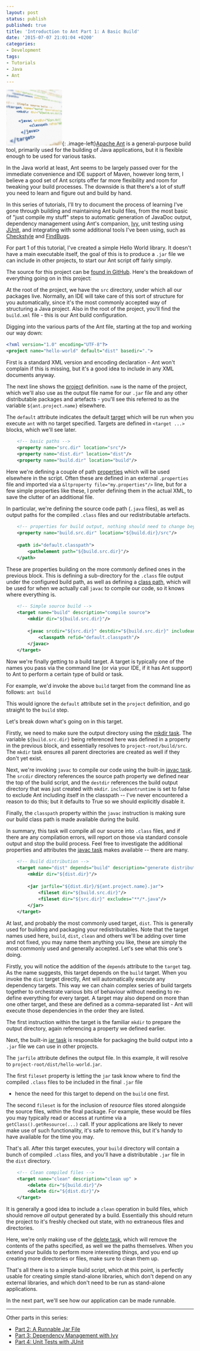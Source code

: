 ```yaml
---
layout: post
status: publish
published: true
title: 'Introduction to Ant Part 1: A Basic Build'
date: '2015-07-07 21:01:04 +0200'
categories:
- Development
tags:
- Tutorials
- Java
- Ant
---
```


![](/assets/posts/2015-07-07-ant.png){: .image-left}[Apache Ant](https://ant.apache.org/) is a
general-purpose build tool, primarily used for the building of Java
applications, but it is flexible enough to be used for various tasks.

In the Java world at least, Ant seems to be largely passed over for the
immediate convenience and IDE support of Maven, however long term, I
believe a good set of Ant scripts offer far more flexibility and room
for tweaking your build processes. The downside is that there's a lot of
stuff you need to learn and figure out and build by hand.

In this series of tutorials, I'll try to document the process of
learning I've gone through building and maintaining Ant build files,
from the most basic of "just compile my stuff" steps to automatic
generation of JavaDoc output, dependency management using Ant's
companion, [Ivy](https://ant.apache.org/ivy/), unit testing using
[JUnit](http://junit.org/), and integrating with some additional tools
I've been using, such as
[Checkstyle](http://checkstyle.sourceforge.net/) and
[FindBugs](http://findbugs.sourceforge.net/).

For part 1 of this tutorial, I've created a simple Hello World library.
It doesn't have a main executable itself, the goal of this is to produce
a `.jar` file we can include in other projects, to start our Ant script
off fairly simply.

The source for this project can be [found in
GitHub](https://github.com/shrimpza/ant-tutorial/tree/master/part01).
Here's the breakdown of everything going on in this project:

<!--more-->

At the root of the project, we have the `src` directory, under which all
our packages live. Normally, an IDE will take care of this sort of
structure for you automatically, since it's the most commonly accepted
way of structuring a Java project. Also in the root of the project,
you'll find the `build.xml` file - this is our Ant build configuration.

Digging into the various parts of the Ant file, starting at the top and
working our way down:

```xml
<?xml version="1.0" encoding="UTF-8"?>
<project name="hello-world" default="dist" basedir=".">
```

First is a standard XML version and encoding declaration - Ant won't
complain if this is missing, but it's a good idea to include in any XML
documents anyway.

The next line shows the
[project](https://ant.apache.org/manual/using.html#projects) definition.
`name` is the name of the project, which we'll also use as the output
file name for our `.jar` file and any other distributable packages and
artefacts - you'll see this referred to as the variable
`${ant.project.name}` elsewhere.

The `default` attribute indicates the default
[target](https://ant.apache.org/manual/targets.html#targets) which will
be run when you execute `ant` with no target specified. Targets are
defined in `<target ...>` blocks, which we'll see later.

```xml
    <!-- basic paths -->
    <property name="src.dir" location="src"/>
    <property name="dist.dir" location="dist"/>
    <property name="build.dir" location="build"/>
```

Here we're defining a couple of path
[properties](https://ant.apache.org/manual/Tasks/property.html) which
will be used elsewhere in the script. Often these are defined in an
external `.properties` file and imported via a
`&ltproperty file="my.properties"/>` line, but for a few simple
properties like these, I prefer defining them in the actual XML, to save
the clutter of an additional file.

In particular, we're defining the source code path (`.java` files), as
well as output paths for the compiled `.class` files and our
redistributable artefacts.

```xml
    <!-- properties for build output, nothing should need to change beyond this point -->
    <property name="build.src.dir" location="${build.dir}/src"/>

    <path id="default.classpath">
        <pathelement path="${build.src.dir}"/>
    </path>
```

These are properties building on the more commonly defined ones in the
previous block. This is defining a sub-directory for the `.class` file
output under the configured build path, as well as defining a [class
path](https://ant.apache.org/manual/using.html#path), which will be used
for when we actually call `javac` to compile our code, so it knows where
everything is.

```xml
    <!-- Simple source build -->
    <target name="build" description="compile source">
        <mkdir dir="${build.src.dir}"/>

        <javac srcdir="${src.dir}" destdir="${build.src.dir}" includeantruntime="false">
            <classpath refid="default.classpath"/>
        </javac>
    </target>
```

Now we're finally getting to a build target. A target is typically one
of the names you pass via the command line (or via your IDE, if it has
Ant support) to Ant to perform a certain type of build or task.

For example, we'd invoke the above `build` target from the command line
as follows: `ant build`

This would ignore the `default` attribute set in the `project`
definition, and go straight to the `build` step.

Let's break down what's going on in this target.

Firstly, we need to make sure the output directory using the [mkdir
task](https://ant.apache.org/manual/Tasks/mkdir.html). The variable
`${build.src.dir}` being referenced here was defined in a property in
the previous block, and essentially resolves to
`project-root/build/src`. The `mkdir` task ensures all parent
directories are created as well if they don't yet exist.

Next, we're invoking `javac` to compile our code using the built-in
[javac task](https://ant.apache.org/manual/Tasks/javac.html). The
`srcdir` directory references the source path property we defined near
the top of the build script, and the `destdir` references the build
output directory that was just created with `mkdir`. `includeantruntime`
is set to false to exclude Ant including itself in the classpath -- I've
never encountered a reason to do this; but it defaults to True so we
should explicitly disable it.

Finally, the `classpath` property within the `javac` instruction is
making sure our build class path is made available during the build.

In summary, this task will compile all our source into `.class` files,
and if there are any compilation errors, will report on those via
standard console output and stop the build process. Feel free to
investigate the additional properties and attributes the [javac
task](https://ant.apache.org/manual/Tasks/javac.html) makes available --
there are many.

```xml
    <!-- Build distribution -->
    <target name="dist" depends="build" description="generate distribution">
        <mkdir dir="${dist.dir}"/>

        <jar jarfile="${dist.dir}/${ant.project.name}.jar">
            <fileset dir="${build.src.dir}"/>
            <fileset dir="${src.dir}" excludes="**/*.java"/>
        </jar>
    </target>
```

At last, and probably the most commonly used target, `dist`. This is
generally used for building and packaging your redistributables. Note
that the target names used here, `build`, `dist`, `clean` and others
we'll be adding over time and not fixed, you may name them anything you
like, these are simply the most commonly used and generally accepted.
Let's see what this one's doing.

Firstly, you will notice the addition of the `depends` attribute to the
`target` tag. As the name suggests, this target depends on the `build`
target. When you invoke the `dist` target directly, Ant will
automatically execute any dependency targets. This way we can chain
complex series of build targets together to orchestrate various bits of
behaviour without needing to re-define everything for every target. A
target may also depend on more than one other target, and these are
defined as a comma-separated list - Ant will execute those dependencies
in the order they are listed.

The first instruction within the target is the familiar `mkdir` to
prepare the output directory, again referencing a property we defined
earlier.

Next, the built-in [jar
task](https://ant.apache.org/manual/Tasks/jar.html) is responsible for
packaging the build output into a `.jar` file we can use in other
projects.

The `jarfile` attribute defines the output file. In this example, it
will resolve to `project-root/dist/hello-world.jar`.

The first `fileset` property is letting the `jar` task know where to
find the compiled `.class` files to be included in the final `.jar` file
- hence the need for this target to depend on the `build` one first.

The second `fileset` is for the inclusion of *resource* files stored
alongside the source files, within the final package. For example, these
would be files you may typically read or access at runtime via a
`getClass().getResource(...)` call. If your applications are likely to
never make use of such functionality, it's safe to remove this, but it's
handy to have available for the time you may.

That's all. After this target executes, your `build` directory will
contain a bunch of compiled `.class` files, and you'll have a
distributable `.jar` file in the `dist` directory.

```xml
    <!-- Clean compiled files -->
    <target name="clean" description="clean up" >
        <delete dir="${build.dir}"/>
        <delete dir="${dist.dir}"/>
    </target>
```

It is generally a good idea to include a `clean` operation in build
files, which should remove *all* output generated by a build.
Essentially this should return the project to it's freshly checked out
state, with no extraneous files and directories.

Here, we're only making use of the [delete
task](https://ant.apache.org/manual/Tasks/delete.html), which will
remove the contents of the paths specified, as well we the paths
themselves. When you extend your builds to perform more interesting
things, and you end up creating more directories or files, make sure to
clean them up.

That's all there is to a simple build script, which at this point, is
perfectly usable for creating simple stand-alone libraries, which don't
depend on any external libraries, and which don't need to be run as
stand-alone applications.

In the next part, we'll see how our application can be made runnable.

---

Other parts in this series:

- [Part 2: A Runnable Jar
File](http://shrimpworks.za.net/2015/07/11/introduction-to-ant-part-2-runnable-jar-file/)
- [Part 3: Dependency Management with
Ivy](http://shrimpworks.za.net/2015/08/07/introduction-to-ant-part-3-dependency-management-with-ivy/)
- [Part 4: Unit Tests with
JUnit](http://shrimpworks.za.net/2015/09/18/introduction-to-ant-part-4-unit-tests-with-junit/)

